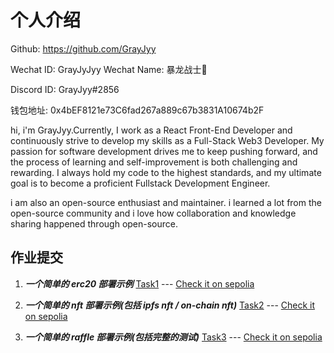 # 个人介绍

Github: https://github.com/GrayJyy

Wechat ID: GrayJyJyy
Wechat Name: 暴龙战士🦖

Discord ID: GrayJyy#2856

钱包地址: 0x4bEF8121e73C6fad267a889c67b3831A10674b2F

hi, i'm GrayJyy.Currently, I work as a React Front-End Developer and continuously strive to develop my skills as a Full-Stack Web3 Developer. My passion for software development drives me to keep pushing forward, and the process of learning and self-improvement is both challenging and rewarding. I always hold my code to the highest standards, and my ultimate goal is to become a proficient Fullstack Development Engineer.

i am also an open-source enthusiast and maintainer. i learned a lot from the open-source community and i love how collaboration and knowledge sharing happened through open-source.


## 作业提交

1. ***一个简单的 erc20 部署示例***
[Task1](https://github.com/GrayJyy/openbuild-task-erc20) --- [Check it on sepolia](https://sepolia.etherscan.io/address/0xed67aa719b638bbda8ae50071ca57694c9f1becd#)

2. ***一个简单的 nft 部署示例(包括 ipfs nft / on-chain nft)***
[Task2](https://github.com/GrayJyy/Nft-contract) --- [Check it on sepolia](https://sepolia.etherscan.io/address/0x08F2c22BE75383445969F42fe822480EF569Ec17)

3. ***一个简单的 raffle 部署示例(包括完整的测试)***
[Task3](https://github.com/GrayJyy/Lottery-contract) --- [Check it on sepolia](https://sepolia.etherscan.io/address/0xf49002507dbe4e653d8f8976ee67a62a9c4bdd32)

